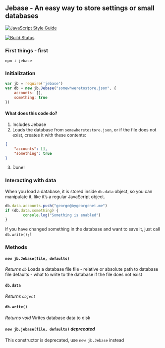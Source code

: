
## Jebase - An easy way to store settings or small databases
[![JavaScript Style Guide](https://rawcdn.githack.com/standard/standard/master/badge.svg)](https://github.com/standard/standard)

[![Build Status](https://travis-ci.com/GeorgeBgk/jebase.svg?branch=master)](https://travis-ci.com/GeorgeBgk/jebase)
### First things - first
`npm i jebase`

### Initialization
```js
var jb = require('jebase')
var db = new jb.Jebase("somewhweretostore.json", {
	accounts: [],
	something: true
})
```
#### What does this code do?
1. Includes Jebase
2. Loads the database from `somewheretostore.json`, or if the file does not exist, creates it with these contents: 
```json
{
	"accounts": [],
	"something": true
}
```
3. Done!
### Interacting with data
When you load a database, it is stored inside `db.data` object, so you can manipulate it, like it’s a regular JavaScript object.
```js
db.data.accounts.push("george@bygeorgenet.me")
if (db.data.something) {
		console.log("Something is enabled")
}
```
If you have changed something in the database and want to save it, just call `db.write();`!

### Methods
#### `new jb.Jebase(file, defaults)`
_Returns `db`_
Loads a database file
file - relative or absolute path to database file
defaults - what to write to the database if the file does not exist
#### `db.data`
_Returns `object`_
#### `db.write()`
_Returns void_
Writes database data to disk
#### `new jb.jebase(file, defaults)` _deprecated_
This constructor is deprecated, use `new jb.Jebase` instead